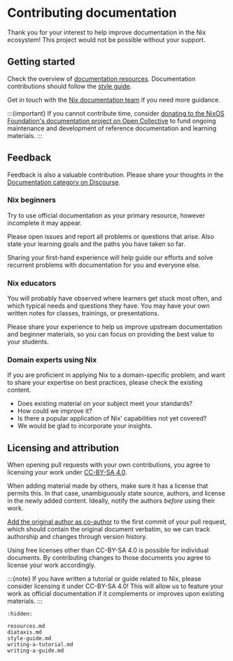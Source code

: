 # Contributing documentation

Thank you for your interest to help improve documentation in the Nix ecosystem!
This project would not be possible without your support.

## Getting started

Check the overview of [documentation resources](./resources.md).
Documentation contributions should follow the [style guide](./style-guide.md).

Get in touch with the [Nix documentation team](https://nixos.org/community/teams/documentation) if you need more guidance.

:::{important}
If you cannot contribute time, consider [donating to the NixOS Foundation's documentation project on Open Collective](https://opencollective.com/nixos/projects/documentation-project) to fund ongoing maintenance and development of reference documentation and learning materials.
:::

## Feedback

Feedback is also a valuable contribution.
Please share your thoughts in the [Documentation category on Discourse](https://discourse.nixos.org/c/dev/documentation/25).

### Nix beginners

Try to use official documentation as your primary resource, however incomplete it may appear.

Please open issues and report all problems or questions that arise.
Also state your learning goals and the paths you have taken so far.

Sharing your first-hand experience will help guide our efforts and solve recurrent problems with documentation for you and everyone else.

### Nix educators

You will probably have observed where learners get stuck most often, and which typical needs and questions they have.
You may have your own written notes for classes, trainings, or presentations.

Please share your experience to help us improve upstream documentation and beginner materials, so you can focus on providing the best value to your students.

### Domain experts using Nix

If you are proficient in applying Nix to a domain-specific problem, and want to share your expertise on best practices, please check the existing content.
- Does existing material on your subject meet your standards?
- How could we improve it?
- Is there a popular application of Nix' capabilities not yet covered?
- We would be glad to incorporate your insights.

## Licensing and attribution

When opening pull requests with your own contributions, you agree to licensing your work under [CC-BY-SA 4.0](https://creativecommons.org/licenses/by-sa/4.0/).

When adding material made by others, make sure it has a license that permits this.
In that case, unambiguously state source, authors, and license in the newly added content.
Ideally, notify the authors *before* using their work.

[Add the original author as co-author](https://docs.github.com/en/pull-requests/committing-changes-to-your-project/creating-and-editing-commits/creating-a-commit-with-multiple-authors) to the first commit of your pull request, which should contain the original document verbatim, so we can track authorship and changes through version history.

Using free licenses other than CC-BY-SA 4.0 is possible for individual documents.
By contributing changes to those documents you agree to license your work accordingly.

:::{note}
If you have written a tutorial or guide related to Nix, please consider licensing it under CC-BY-SA 4.0!
This will allow us to feature your work as official documentation if it complements or improves upon existing materials.
:::

```{toctree}
:hidden:

resources.md
diataxis.md
style-guide.md
writing-a-tutorial.md
writing-a-guide.md
```
